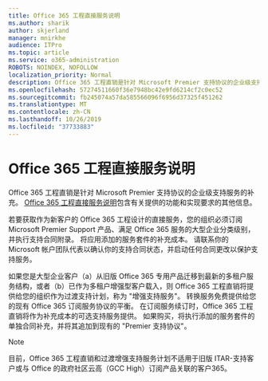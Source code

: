 ```yaml
---
title: Office 365 工程直接服务说明
ms.author: sharik
author: skjerland
manager: mnirkhe
audience: ITPro
ms.topic: article
ms.service: o365-administration
ROBOTS: NOINDEX, NOFOLLOW
localization_priority: Normal
description: Office 365 工程直销是针对 Microsoft Premier 支持协议的企业级支持服务的补充。 Office 365 工程直接服务说明包含有关提供的功能和实现要求的其他信息。
ms.openlocfilehash: 57274511660f36e7948bc42e9fd6214cf2c0ec52
ms.sourcegitcommit: fb245074a57da585566096f6956d37325f451262
ms.translationtype: MT
ms.contentlocale: zh-CN
ms.lasthandoff: 10/26/2019
ms.locfileid: "37733883"
---
```

# <a name="office-365-engineering-direct-service-description"></a>Office 365 工程直接服务说明

Office 365 工程直销是针对 Microsoft Premier 支持协议的企业级支持服务的补充。 [Office 365 工程直接服务说明](https://github.com/MicrosoftDocs/OfficeDocs-O365ServiceDescriptions/blob/master/Office%20365%20Engineering%20Direct%20-%20Svc%20Desc%20(25mar2019).pdf)包含有关提供的功能和实现要求的其他信息。

若要获取作为新客户的 Office 365 工程设计的直接服务，您的组织必须订阅 Microsoft Premier Support 产品、满足 Office 365 服务的大型企业分类级别，并执行支持合同附录。 将应用添加的服务套件的补充成本。 请联系你的 Microsoft 帐户团队代表以确认你的支持合同状态，并启动任何合同更改以保护支持服务。 

如果您是大型企业客户（a）从旧版 Office 365 专用产品迁移到最新的多租户服务结构，或者（b）已作为多租户增强型客户载入，则 Office 365 工程直销将提供给您的组织作为过渡支持计划，称为 "增强支持服务"。 转换服务免费提供给您的现有 Office 365 订阅服务协议的平衡。 在订阅服务续订时，Office 365 工程直销将作为补充成本的可选支持服务提供。 如果购买，将执行添加的服务套件的单独合同补充，并将其追加到现有的 "Premier 支持协议"。

> [!NOTE]
> 目前，Office 365 工程直销和过渡增强支持服务计划不适用于旧版 ITAR-支持客户或与 Office 的政府社区云高（GCC High）订阅产品关联的客户365。

